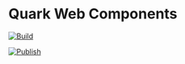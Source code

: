 # Quark Web Components

[![Build](https://github.com/PaulHMason/quark-web-components/actions/workflows/nodejs.yml/badge.svg)](https://github.com/PaulHMason/quark-web-components/actions/workflows/nodejs.yml)

[![Publish](https://github.com/PaulHMason/quark-web-components/actions/workflows/npmpublish.yml/badge.svg)](https://github.com/PaulHMason/quark-web-components/actions/workflows/npmpublish.yml)